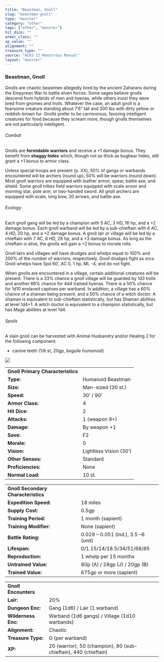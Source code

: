 ```yaml
---
title: "Beastman, Gnoll"
slug: "beastman-gnoll"
type: "monster"
category: "other"
tags: ["other", "monster"]
hit_dice: ""
armor_class: ""
xp_value: ""
alignment: ""
treasure_type: ""
source: "ACKS II Monstrous Manual"
layout: "monster"
---
```


### Beastman, Gnoll

Gnolls are chaotic beastmen allegedly bred by the ancient Zaharans during the Empyrean War to
battle elven forces. Some sages believe gnolls descend from hybrids of men and hyenas, while others
insist they were bred from gnomes and trolls. Whatever the case, an adult gnoll is a fearsome
creature standing about 7’6” tall and 300 lbs with dirty yellow or reddish-brown fur. Gnolls prefer
to be carnivorous, favoring intelligent creatures for food because they scream more, though gnolls
themselves are not particularly intelligent.

###### Combat

Gnolls are **formidable warriors** and receive a +1 damage bonus. They benefit from **shaggy
hides** which, though not as thick as bugbear hides, still grant a +1 bonus to armor class.

Unless special troops are present (p. XX), 50% of gangs or warbands encountered will be archers
(round up), 50% will be warriors (round down). Most gnoll warriors are equipped with leather armor,
spear, battle axe, and shield. Some gnoll tribes field warriors equipped with scale armor and
morning star, pole arm, or two-handed sword. All gnoll archers are equipped with scale, long bow, 20
arrows, and battle axe.

###### Ecology

Each gnoll gang will be led by a champion with 5 AC, 3 HD, 16 hp, and a +2 damage bonus. Each gnoll
warband will be led by a sub-chieftain with 6 AC, 4 HD, 20 hp, and a +2 damage bonus. A gnoll lair
or village will be led by a chieftain with 7 AC, 6 HD, 28 hp, and a +3 damage bonus. As long as the
chieftain is alive, the gnolls will gain a +2 bonus to morale rolls.

Gnoll lairs and villages will have drudges and whelps equal to 100% and 200% of the number of
warriors, respectively. Gnoll drudges fight as orcs. Gnoll whelps have Spd 60’, AC 0, 1 hp, ML -4,
and do not fight.

When gnolls are encountered in a village, certain additional creatures will be present. There is a
33% chance a gnoll village will be guarded by 1d3 trolls and another 66% chance for 4d4 trained
hyenas. There is a 50% chance for 1d10 enslaved captives per warband. In addition, a village has a
60% chance of a shaman being present, and a 50% chance of a witch doctor. A shaman is equivalent to
sub-chieftain statistically, but has Shaman abilities at level 1d4+1. A witch doctor is equivalent
to a champion statistically, but has Mage abilities at level 1d4.

###### Spoils

A slain gnoll can be harvested with Animal Husbandry and/or Healing 2 for the following component:

* canine teeth (1/6 st, 20gp, *beguile humanoid*)

![](data:image/png;base64...)

|  |  |
| --- | --- |
| **Gnoll Primary Characteristics** | |
| **Type:** | Humanoid Beastman |
| **Size:** | Man-sized (30 st.) |
| **Speed:** | 30’ / 90’ |
| **Armor Class:** | 4 |
| **Hit Dice:** | 2 |
| **Attacks:** | 1 (weapon 9+) |
| **Damage:** | By weapon +1 |
| **Save:** | F2 |
| **Morale:** | 0 |
| **Vision:** | Lightless Vision (30’) |
| **Other Senses:** | Standard |
| **Proficiencies:** | None |
| **Normal Load:** | 10 st. |

|  |  |
| --- | --- |
| **Gnoll Secondary Characteristics** | |
| **Expedition Speed:** | 18 miles |
| **Supply Cost:** | 0.5gp |
| **Training Period:** | 1 month (sapient) |
| **Training Modifier:** | None (sapient) |
| **Battle Rating:** | 0.029 – 0.051 (ind.), 3.5 –6 (unit) |
| **Lifespan:** | 0/1.15/14/18.5/34/51/68/85 |
| **Reproduction:** | 1 whelp per 15 months |
| **Untrained Value:** | 80p (A) / 28gp (J) / 20gp (B) |
| **Trained Value:** | 675gp or more (sapient) |

|  |  |
| --- | --- |
| **Gnoll Encounters** | |
| **Lair:** | 20% |
| **Dungeon Enc:** | Gang (1d6) / Lair (1 warband) |
| **Wilderness Enc:** | Warband (1d6 gangs) /  Village (1d10 warbands) |
| **Alignment:** | Chaotic |
| **Treasure Type:** | G (per warband) |
| **XP:** | 20 (warrior), 50 (champion), 80 (sub-chieftain), 440 (chieftain) |
